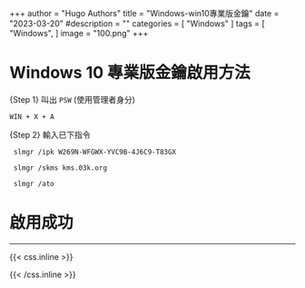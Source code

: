 +++
author = "Hugo Authors"
title = "Windows-win10專業版金鑰"
date = "2023-03-20"
#description = ""
categories = [
    "Windows"
]
tags = [
    "Windows",
]
image = "100.png"
+++

# Windows 10 專業版金鑰啟用方法

{Step 1} 叫出 `PSW` (使用管理者身分)

    WIN + X + A
    
{Step 2} 輸入已下指令

     slmgr /ipk W269N-WFGWX-YVC9B-4J6C9-T83GX
     
     slmgr /skms kms.03k.org
     
     slmgr /ato
     
# 啟用成功





***

{{< css.inline >}}
<style>
.emojify {
	font-family: Apple Color Emoji, Segoe UI Emoji, NotoColorEmoji, Segoe UI Symbol, Android Emoji, EmojiSymbols;
	font-size: 2rem;
	vertical-align: left;
}
@media screen and (max-width:650px) {
  .nowrap {
    display: block;
    margin: 25px 0;
  }
}
</style>
{{< /css.inline >}}
